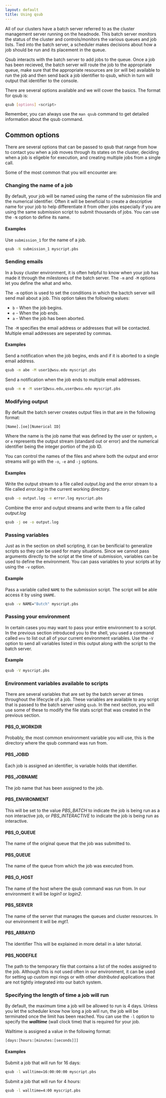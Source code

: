 ```yaml
---
layout: default
title: Using qsub
---
```


All of our clusters have a batch server referred to as the cluster management server running on the headnode. This batch server monitors the status of the cluster and controls/monitors the various queues and job lists. Tied into the batch server, a scheduler makes decisions about how a job should be run and its placement in the queue. 

Qsub interacts with the batch server to add jobs to the queue.  Once a job has been recieved, the batch server will route the job to the appropriate queue, make sure that the appropriate resources are (or will be) available to run the job and then send back a job identifier to qsub, which in turn will output that identifier to the console.

There are several options available and we will cover the basics.  The format for qsub is:

```sh
qsub [options] <script>
```

Remember, you can always use the ```man qsub``` command to get detailed information about the qsub command.

## Common options

There are several options that can be passed to qsub that range from how to contact you when a job moves through its states on the cluster, deciding when a job is eligeble for execution, and creating multiple jobs from a single call.

Some of the most common that you will encounter are:

### Changing the name of a job

By default, your job will be named using the name of the submission file and the numerical identifier.  Often it will be beneficial to create a descriptive name for your job to help differentiate it from other jobs especially if you are using the same submission script to submit thousands of jobs.  You can use the ```-N``` option to define its name.

#### Examples

Use ```submission_1``` for the name of a job.

```sh
qsub -N submission_1 myscript.pbs
```

### Sending emails

In a busy cluster environment, it is often helpful to know when your job has made it through the milestones of the batch server.  The ```-m``` and ```-M``` options let you define the what and who.

The  ```-m``` option is used to set the conditions in which the bactch server will send mail about a job.  This option takes the following values:

* ```b``` - When the job begins.
* ```e``` - When the job ends.
* ```a``` - When the job has been aborted.

The ```-M``` specifies the email address or addresses that will be contacted.  Multiple email addresses are seperated by commas.

#### Examples

Send a notification when the job begins, ends and if it is aborted to a single email address.

```sh
qsub -m abe -M user1@wsu.edu myscript.pbs
```

Send a notification when the job ends to multiple email addresses.

```sh
qsub -m e -M user1@wsu.edu,user@wsu.edu myscript.pbs
```

### Modifying output

By default the batch server creates output files in that are in the following format:

```text
[Name].[oe][Numerical ID]
```

Where the name is the job name that was defined by the user or system, ```o``` or ```e``` represents the output stream (standard out or error) and the numerical identifier being the integer portion of the job ID.

You can control the names of the files and where both the output and error streams will go with the ```-o```, ```-e``` and ```-j``` options.

#### Examples

Write the output stream to a file called *output.log*  and the error stream to a file called *error.log* in the current working directory.

```sh
qsub -o output.log -e error.log myscript.pbs
```

Combine the error and output streams and write them to a file called *output.log*

```sh
qsub -j oe -o output.log
```

### Passing variables

Just as in the section on shell scripting, it can be benificial to generalize scripts so they can be used for many situations.  Since we cannot pass arguments directly to the script at the time of submission, variables can be used to define the environment.  You can pass variables to your scripts at by using the ```-v``` option.

#### Example

Pass a variable called ```NAME``` to the submission script.  The script will be able access it by using ```$NAME```.

```sh
qsub -v NAME="Butch" myscript.pbs
```

### Passing your environment

In certain cases you may want to pass your entire environment to a script.  In the previous section introduced you to the shell, you used a command called ```env``` to list out all of your current environment variables.  Use the ```-V``` option to send all variables listed in this output along with the script to the batch server.

#### Example

```sh
qsub -V myscript.pbs
```

### Environment variables available to scripts
There are several variables that are set by the batch server at times throughout the lifecycle of a job.  These variables are available to any script that is passed to the batch server using ```qsub```.  In the next section, you will use some of these to modify the file stats script that was created in the previous section.

#### PBS\_O\_WORKDIR

Probably, the most common environment variable you will use, this is the directory where the qsub command was run from.

#### PBS_JOBID

Each job is assigned an identifier, is variable holds that identifier.

#### PBS_JOBNAME

The job name that has been assigned to the job.

#### PBS_ENVIRONMENT

This will be set to the value *PBS_BATCH* to indicate the job is being run as a non interactive job, or *PBS_INTERACTIVE* to indicate the job is being run as interactive.

#### PBS\_O\_QUEUE

The name of the original queue that the job was submitted to.

#### PBS_QUEUE

The name of the queue from which the job was executed from.

#### PBS\_O\_HOST

The name of the host where the qsub command was run from.  In our environment it will be *login1* or *login2*.

#### PBS_SERVER

The name of the server that manages the queues and cluster resources.  In our environment it will be *mgt1*.

#### PBS_ARRAYID

The identifier This will be explained in more detail in a later tutorial.

#### PBS_NODEFILE

The path to the temporary file that contains a list of the nodes assigned to the job.  Although this is not used often in our environment, it can be used for setting up custom mpi rings or with other *distributed* applications that are not tightly integrated into our batch system.

### Specifying the length of time a job will run

By default, the maximum time a job will be allowed to run is 4 days.  Unless you let the scheduler know how long a job will run, the job will be terminated once the limit has been reached.  You can use the ```-l``` option to specify the ***walltime*** (wall clock time) that is required for your job.

Walltime is assigned a value in the following format:

```text
[days:[hours:[minutes:[seconds]]]
```

#### Examples

Submit a job that will run for 16 days:

```sh
qsub -l walltime=16:00:00:00 myscript.pbs
```

Submit a job that will run for 4 hours:

```sh
qsub -l walltime=4:00 myscript.pbs
```

